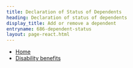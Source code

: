 ```yaml
---
title: Declaration of Status of Dependents
heading: Declaration of status of dependents
display_title: Add or remove a dependent
entryname: 686-dependent-status
layout: page-react.html
---
```

<nav class="va-nav-breadcrumbs">
  <ul class="row va-nav-breadcrumbs-list columns" role="menubar" aria-label="Primary">
    <li><a href="/">Home</a></li>
    <li><a href="/disability/"> Disability benefits </a></li>
  </ul>
</nav>
